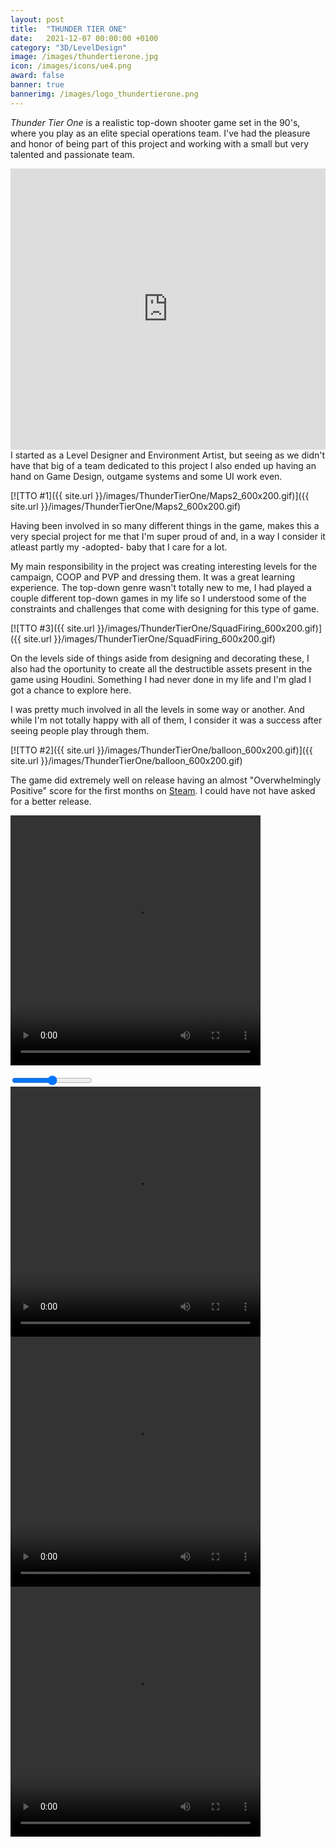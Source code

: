 ```yaml
---
layout: post
title:  "THUNDER TIER ONE"
date:   2021-12-07 00:00:00 +0100
category: "3D/LevelDesign"
image: /images/thundertierone.jpg
icon: /images/icons/ue4.png
award: false
banner: true
bannerimg: /images/logo_thundertierone.png
---
```


_Thunder Tier One_ is a realistic top-down shooter game set in the 90's, where you play as an elite special operations team. I've had the pleasure and honor of being part of this project and working with a small but very talented and passionate team.

<iframe width="100%" height="450" src="https://www.youtube.com/embed/YVgFHnhc_yc" title="YouTube video player" frameborder="0" allow="accelerometer; autoplay; clipboard-write; encrypted-media; gyroscope; picture-in-picture" allowfullscreen></iframe>
I started as a Level Designer and Environment Artist, but seeing as we didn't have that big of a team dedicated to this project I also ended up having an hand on Game Design, outgame systems and some UI work even.

[![TTO #1]({{ site.url }}/images/ThunderTierOne/Maps2_600x200.gif)]({{ site.url }}/images/ThunderTierOne/Maps2_600x200.gif)

Having been involved in so many different things in the game, makes this a very special project for me that I'm super proud of and, in a way I consider it atleast partly my -adopted- baby that I care for a lot.

My main responsibility in the project was creating interesting levels for the campaign, COOP and PVP and dressing them. It was a great learning experience. The top-down genre wasn't totally new to me, I had played a couple different top-down games in my life so I understood some of the constraints and challenges that come with designing for this type of game. 

[![TTO #3]({{ site.url }}/images/ThunderTierOne/SquadFiring_600x200.gif)]({{ site.url }}/images/ThunderTierOne/SquadFiring_600x200.gif)

On the levels side of things aside from designing and decorating these, I also had the oportunity to create all the destructible assets present in the game using Houdini. Something I had never done in my life and I'm glad I got a chance to explore here.


I was pretty much involved in all the levels in some way or another. And while I'm not totally happy with all of them, I consider it was a success after seeing people play through them.

[![TTO #2]({{ site.url }}/images/ThunderTierOne/balloon_600x200.gif)]({{ site.url }}/images/ThunderTierOne/balloon_600x200.gif)

The game did extremely well on release having an almost "Overwhelmingly Positive" score for the first months on <a href="(https://store.steampowered.com/app/377300/Thunder_Tier_One/)">Steam</a>. I could have not have asked for a better release.

<video width="400" height="400" controls autoplay>
  <source src="/images/ThunderTierOne/gif1.mp4" type="video/mp4">
</video>

<div class="comparison" id="comparison-thunder-tier-one-1">
  <figure style="background-image: url('/images/ThunderTierOne/Maps2_600x200.gif')">
    <div id="divisor-thunder-tier-one-1" style="background-image: url('/images/ThunderTierOne/SquadFiring_600x200.gif')"></div>
  </figure>
  <input type="range" min="0" max="100" value="50" class="slider" id="slider-thunder-tier-one-1" oninput="moveDivisor('divisor-thunder-tier-one-1', 'slider-thunder-tier-one-1')">
</div>

<video width="400" height="400" controls autoplay>
  <source src="/images/ThunderTierOne/gif2.mp4" type="video/mp4">
</video>
<video width="400" height="400" controls autoplay>
  <source src="/images/ThunderTierOne/gif3.mp4" type="video/mp4">
</video><video width="400" height="400" controls autoplay>
  <source src="/images/ThunderTierOne/gif4.mp4" type="video/mp4">
</video>

